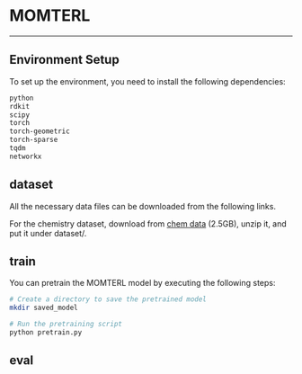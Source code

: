 # MOMTERL
 
---

## Environment Setup

To set up the environment, you need to install the following dependencies:

```bash
python
rdkit
scipy
torch
torch-geometric
torch-sparse
tqdm
networkx
```

## dataset
All the necessary data files can be downloaded from the following links.

For the chemistry dataset, download from [chem data](https://snap.stanford.edu/gnn-pretrain/data/chem_dataset.zip) (2.5GB), unzip it, and put it under dataset/.

## train
You can pretrain the MOMTERL model by executing the following steps:
```bash
# Create a directory to save the pretrained model
mkdir saved_model

# Run the pretraining script
python pretrain.py
```

## eval



